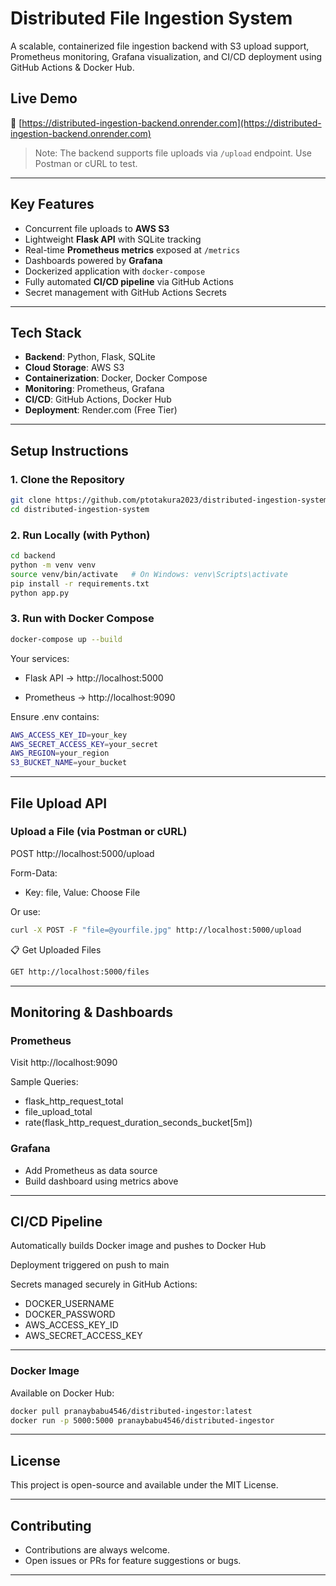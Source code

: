 # Distributed File Ingestion System

A scalable, containerized file ingestion backend with S3 upload support, Prometheus monitoring, Grafana visualization, and CI/CD deployment using GitHub Actions & Docker Hub.

## Live Demo

🔗 [https://distributed-ingestion-backend.onrender.com](https://distributed-ingestion-backend.onrender.com)

> Note: The backend supports file uploads via `/upload` endpoint. Use Postman or cURL to test.

---

## Key Features

-  Concurrent file uploads to **AWS S3**
-  Lightweight **Flask API** with SQLite tracking
-  Real-time **Prometheus metrics** exposed at `/metrics`
-  Dashboards powered by **Grafana**
-  Dockerized application with `docker-compose`
-  Fully automated **CI/CD pipeline** via GitHub Actions
-  Secret management with GitHub Actions Secrets

---

## Tech Stack

- **Backend**: Python, Flask, SQLite
- **Cloud Storage**: AWS S3
- **Containerization**: Docker, Docker Compose
- **Monitoring**: Prometheus, Grafana
- **CI/CD**: GitHub Actions, Docker Hub
- **Deployment**: Render.com (Free Tier)

---

## Setup Instructions

### 1. Clone the Repository

```bash
git clone https://github.com/ptotakura2023/distributed-ingestion-system.git
cd distributed-ingestion-system
```

### 2. Run Locally (with Python)

```bash
cd backend
python -m venv venv
source venv/bin/activate   # On Windows: venv\Scripts\activate
pip install -r requirements.txt
python app.py
```
### 3. Run with Docker Compose
```bash
docker-compose up --build
```
Your services:

- Flask API → http://localhost:5000

- Prometheus → http://localhost:9090

Ensure .env contains:
```bash
AWS_ACCESS_KEY_ID=your_key
AWS_SECRET_ACCESS_KEY=your_secret
AWS_REGION=your_region
S3_BUCKET_NAME=your_bucket
```
---
## File Upload API

### Upload a File (via Postman or cURL)

POST http://localhost:5000/upload

Form-Data:

- Key: file, Value: Choose File

Or use:
```bash
curl -X POST -F "file=@yourfile.jpg" http://localhost:5000/upload
```
📋 Get Uploaded Files
```bash
GET http://localhost:5000/files
```
---
## Monitoring & Dashboards
### Prometheus
Visit http://localhost:9090

Sample Queries:
- flask_http_request_total
- file_upload_total
- rate(flask_http_request_duration_seconds_bucket[5m])
### Grafana
- Add Prometheus as data source
- Build dashboard using metrics above
---
## CI/CD Pipeline
Automatically builds Docker image and pushes to Docker Hub

Deployment triggered on push to main

Secrets managed securely in GitHub Actions:
- DOCKER_USERNAME
- DOCKER_PASSWORD
- AWS_ACCESS_KEY_ID
- AWS_SECRET_ACCESS_KEY
---
### Docker Image
Available on Docker Hub:
```bash
docker pull pranaybabu4546/distributed-ingestor:latest
docker run -p 5000:5000 pranaybabu4546/distributed-ingestor
```
---

## License
This project is open-source and available under the MIT License.

---
## Contributing
- Contributions are always welcome.
- Open issues or PRs for feature suggestions or bugs.
---








